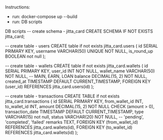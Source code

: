 Instructions:

- run: docker-compose up --build
- run: DB scripts

DB scripts
-- create schema - jitta_card
CREATE SCHEMA IF NOT EXISTS jitta_card;

-- create table - users
CREATE table if not exists jitta_card.users (
id SERIAL PRIMARY KEY,
username VARCHAR(50) UNIQUE NOT NULL,
is_round_up BOOLEAN not null
);

-- create table - wallets
CREATE table if not exists jitta_card.wallets (
id SERIAL PRIMARY KEY,
user_id INT NOT NULL,
wallet_name VARCHAR(50) NOT NULL, -- MAIN, EARN, LOAN
balance DECIMAL(15, 2) NOT NULL,
created_at TIMESTAMP DEFAULT CURRENT_TIMESTAMP,
FOREIGN KEY (user_id) REFERENCES jitta_card.users(id)
);

-- create table - transactions
CREATE TABLE if not exists jitta_card.transactions (
id SERIAL PRIMARY KEY,
from_wallet_id INT,
to_wallet_id INT,
amount DECIMAL(15, 2) NOT NULL CHECK (amount > 0),
transaction_date TIMESTAMP DEFAULT CURRENT_TIMESTAMP,
type VARCHAR(15) not null,
status VARCHAR(20) NOT NULL, -- 'pending', 'completed', 'failed'
remarks TEXT,
FOREIGN KEY (from_wallet_id) REFERENCES jitta_card.wallets(id),
FOREIGN KEY (to_wallet_id) REFERENCES jitta_card.wallets(id)
);
